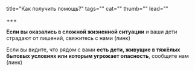 
title="Как получить помощь?"
tags=""
cat=""
thumb=""
lead=""

+++

<b>Если вы оказались в сложной жизненной ситуации</b> и ваши дети страдают от лишений, свяжитесь с нами (линк)<br>

Если вы видите, что рядом с вами <b>есть дети, живущие в тяжёлых бытовых условиях или которым угрожает опасность</b>, сообщите нам (линк)

